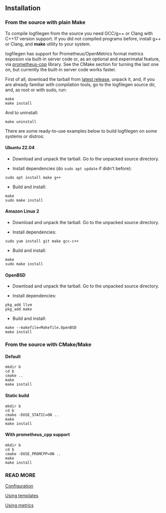## Installation

### From the source with plain Make

To compile logfilegen from the source you need GCC/g++ or Clang with C++17 version support. If you did not compiled programs before, install g++ or Clang, and **make** utility to your system.

logfilegen has support for Prometheus/OpenMetrics format metrics exposion via built-in server code or, as an optional and experimatal feature, via [prometheus-cpp](https://github.com/jupp0r/prometheus-cpp) library. See the CMake section for turning the last one on, but currently the built-in server code works faster.

First of all, download the tarball from [latest release](https://github.com/psemiletov/logfilegen/releases/latest), unpack it, and, if you are already familiar with compilation tools, go to the logfilegen source dir, and, as root or with sudo, run:

```console
make
make install
```

And to uninstall:

```console
make uninstall
```

There are some ready-to-use examples below to build logfilegen on some systems or distros:


#### Ubuntu 22.04

- Download and unpack the tarball. Go to the unpacked source directory.

- Install dependencies (do ```sudo apt update``` if didn't before):

```console
sudo apt install make g++
```

- Build and install:

```console
make
sudo make install
```


#### Amazon Linux 2

- Download and unpack the tarball. Go to the unpacked source directory.

- Install dependencies:

```console
sudo yum install git make gcc-c++
```

- Build and install:

```console
make
sudo make install
```


#### OpenBSD

- Download and unpack the tarball. Go to the unpacked source directory.

- Install dependencies:

```console
pkg_add llvm
pkg_add make
```
- Build and install:


```console
make --makefile=Makefile.OpenBSD
make install
```


### From the source with CMake/Make


#### Default


```
mkdir b
cd b
cmake ..
make
make install
```

#### Static build


```
mkdir b
cd b
cmake -DUSE_STATIC=ON ..
make
make install
```


#### With prometheus_cpp support


```
mkdir b
cd b
cmake -DUSE_PROMCPP=ON ..
make
make install
```


### READ MORE

[Configuration](https://psemiletov.github.io/logfilegen/config.html)

[Using templates](https://psemiletov.github.io/logfilegen/templates.html)

[Using metrics](metrics.md)
